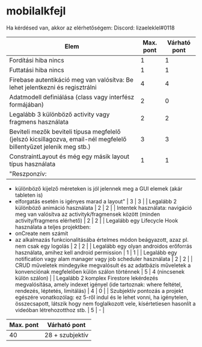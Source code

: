 # mobilalkfejl

Ha kérdésed van, akkor az elérhetőségem:
Discord: lizaeleklel#0118

| Elem | Max. pont | Várható pont |
| --- | --- | --- |
| Fordítási hiba nincs   | 1 | 1 |
| Futtatási hiba nincs   | 1 | 1 |
| Firebase autentikáció meg van valósítva: Be lehet jelentkezni és regisztrálni   | 4 | 4 |
| Adatmodell definiálása (class vagy interfész formájában)   | 2 | 0 |
| Legalább 3 különböző activity vagy fragmens használata   | 2 | 2 |
| Beviteli mezők beviteli típusa megfelelő (jelszó kicsillagozva, email-nél megfelelő billentyűzet jelenik meg stb.)   | 3 | 3 |
| ConstraintLayout és még egy másik layout típus használata   | 1 | 1 |
| "Reszponzív:
- különböző kijelző méreteken is jól jelennek meg a GUI elemek (akár tableten is)
- elforgatás esetén is igényes marad a layout"   | 3 | 3 |
| Legalább 2 különböző animáció használata  | 2 | 2 |
| Intentek használata: navigáció meg van valósítva az activityk/fragmensek között (minden activity/fragmens elérhető)   | 2 | 2 |
| Legalább egy Lifecycle Hook használata a teljes projektben:
- onCreate nem számít
- az alkalmazás funkcionalitásába értelmes módon beágyazott, azaz pl. nem csak egy logolás   | 2 | 2 |
| Legalább egy olyan androidos erőforrás használata, amihez kell android permission   | 1 | 1 |
| Legalább egy notification vagy alam manager vagy job scheduler használata    | 2 | 2 |
| CRUD műveletek mindegyike megvalósult és az adatbázis műveletek a konvenciónak megfelelően külön szálon történnek   | 5 | 4 (nincsenek külön szálon) |
| Legalább 2 komplex Firestore lekérdezés megvalósítása, amely indexet igényel (ide tartoznak: where feltétel, rendezés, léptetés, limitálás)   | 4 | 0 |
| Szubjektív pontozás a projekt egészére vonatkozólag: 
ez 5-ről indul és le lehet vonni, ha igénytelen, összecsapott, látszik hogy nem foglalkozott vele, kísértetiesen hasonlít a videóban létrehozotthoz stb.   | 5 | - |

| Max. pont | Várható pont |
| --- | --- |
| 40 | 28 + szubjektív |
